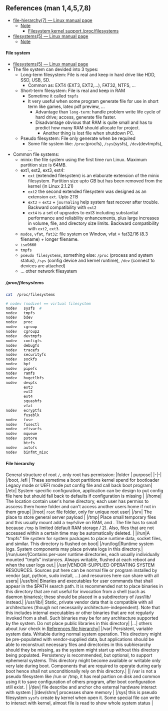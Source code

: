 ## References (man 1,4,5,7,8)
- [file-hierarchy(7) — Linux manual page](https://man7.org/linux/man-pages/man7/file-hierarchy.7.html)
    - [Note](#file-hierarchy)
        - [Filesystem kernel support /proc/filesystems](#procfilesystems)
- [filesystems(5) — Linux manual page](https://man7.org/linux/man-pages/man5/filesystems.5.html)
    - [Note](#file-system)

    
#### File system
- [filesystems(5) — Linux manual page](https://man7.org/linux/man-pages/man5/filesystems.5.html)
- The file system can devided into 3 types:
    - Long-term filesystem: File is real and keep in hard drive like HDD, SSD, USB, SD.
        - Common as: EXT4 (EXT3, EXT2,...), FAT32, NTFS, ...
    - Short-term filesystem: File is real and keep in RAM
        - Sometime it called  `tmpfs`
        - It very useful when some program generate file for use in short term like games, latex pdf preview, ...
            - Advantage than `long-term`: handle problem write life cycle of hard drive; access, generate file faster.
            - Disadvantage obvious that RAM is quite small and has to predict how many RAM should allocate for project.
                - Another thing is lost file when shutdown PC.
    - Pseudo filesystem: File only generate when be required
        - Some file system like: `/proc`(procfs), `/sys`(sysfs), `/dev`(devtmpfs), ...
- Common file systems:
    - minix: the file system using the first time run Linux. Maximum partition size is 64MB.
    - ext1, ext2, ext3, ext4: 
        - `ext` (extended filesystem) is an elaborate extension of the minix filesystem. Partition size upto GB but has been removed from the kernel (in Linux 2.1.21)
        - `ext2` the second extended filesystem was designed as an extension `ext`. Upto 2TB
        - `ext3` = `ext2` + `journaling` help system fast recover after trouble. Backward compatibility with `ext2`
        -  `ext4` is a set of upgrades to ext3 including substantial performance and reliability enhancements, plus large increases in volume, file, and directory size limits. Backward compatibility with `ext2`, `ext3`.
    - `msdos`, `vfat`, `fat32`: file system on Window, vfat = fat32/16 (8.3 filename) + longer filename.
    - `iso9660`
    - `tmpfs`
    - `pseudo filesystems`, something else: `/proc` (process and system status), `/sys` (config device and kernel runtime), `/dev` (connect to devices are attached)
    - ... other network filesystem

##### /proc/filesystems
```bash
cat  /proc/filesystems

# nodev (nodive) == virtual filesystem
nodev   sysfs  # 
nodev   tmpfs
nodev   bdev
nodev   proc
nodev   cgroup
nodev   cgroup2
nodev   devtmpfs
nodev   configfs
nodev   debugfs
nodev   tracefs
nodev   securityfs
nodev   sockfs
nodev   bpf
nodev   pipefs
nodev   ramfs
nodev   hugetlbfs
nodev   devpts
        ext3
        ext2
        ext4
        squashfs
        vfat
nodev   ecryptfs
        fuseblk
nodev   fuse
nodev   fusectl
nodev   efivarfs
nodev   mqueue
nodev   pstore
        btrfs
nodev   autofs
nodev   binfmt_misc

```

#### File hierarchy

General structure of root `/`, only root has permission:
|folder | purpose|
|-|-|
|/boot, /efi | These sometime a boot partitions kernel spend for bootloader Legacy mode or UEFI mode put config file and call back boot program|
|/etc|  System-specific configuration, application can be design to put config file here but should fall back to defaults if configuration is missing |
|/home| The location contain user's home directory, each user has permiss to asscess them home folder and can't access another users home if not in them group|
|/root| `root` file folder, only for unique root user|
|/srv| The place to store general server payload |
|/tmp| Place small temporary files and this usually mount add a `tmpfs`live on RAM, and . The file has to small because `/tmp` is limited (default RAM storage / 2). Also, files that are not accessed within a certain time may be automatically deleted. |
|/run|A "tmpfs" file system for system packages to place runtime data, socket files, and similar. This directory is flushed on boot|
|/run/log/|Runtime system logs. System components may place private logs in this directory.|
|/run/user/|Contains per-user runtime directories, each usually individually mounted "tmpfs" instances. Always writable, flushed at each reboot and when the user logs out.|
|/usr|VENDOR-SUPPLIED OPERATING SYSTEM RESOURCES. Sources put here can be normal file or program installed by vendor (apt, python, sudo install, ...) and resources here can share with all users|
|/usr/bin| Binaries and executables for user commands that shall appear in the $PATH search path. It is recommended not to place binaries in this directory that are not useful for invocation from a shell (such as daemon binaries); these should be placed in a subdirectory of /usr/lib/ instead.|
|/usr/lib/| Static, private vendor data that is compatible with all architectures (though not necessarily architecture-independent). Note that this includes internal executables or other binaries that are not regularly invoked from a shell. Such binaries may be for any architecture supported by the system. Do not place public libraries in this directory|
|...| others about /usr check in [References file hierarchy](#references-man-14578)|
|/var| Persistent, variable system data. Writable during normal system operation. This directory might be pre-populated with vendor-supplied data, but applications should be able to reconstruct necessary files and directories in this subhierarchy should they be missing, as the system might start up without this directory being populated. Persistency is recommended, but optional, to support ephemeral systems. This directory might become available or writable only very late during boot. Components that are required to operate during early boot hence shall not unconditionally rely on this directory.|
|| /var is not a pseudo filesystem like /run or /tmp, it has real partion on disk and common using it to save configuration of others program, after boot configuration still exist. |
|/dev| file describe and anchor cho external hardware interact with system |
|/dev/shm/| processes share memory |
|/sys| this is pseudo filesystem `sysfs` create by kernel when open it. Some special file can write to interact with kernel, almost file is read to show  whole system status |
